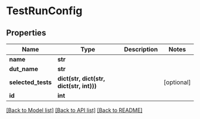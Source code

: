 # TestRunConfig

## Properties
Name | Type | Description | Notes
------------ | ------------- | ------------- | -------------
**name** | **str** |  | 
**dut_name** | **str** |  | 
**selected_tests** | **dict(str, dict(str, dict(str, int)))** |  | [optional] 
**id** | **int** |  | 

[[Back to Model list]](../README.md#documentation-for-models) [[Back to API list]](../README.md#documentation-for-api-endpoints) [[Back to README]](../README.md)


